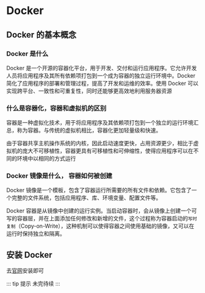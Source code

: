 # Docker

## Docker 的基本概念

### Docker 是什么

Docker 是一个开源的容器化平台，用于开发、交付和运行应用程序。它允许开发人员将应用程序及其所有依赖项打包到一个成为容器的独立运行环境中。Docker 简化了应用程序的部署和管理过程，提高了开发和运维的效率。使用 Docker 可以实现跨平台、一致性和可重复性，同时还能够更高效地利用服务器资源

### 什么是容器化，容器和虚拟机的区别

容器是一种虚拟化技术，用于将应用程序及其依赖项打包到一个独立的运行环境汇总，称为容器。与传统的虚拟机相比，容器化更加轻量级和快速。

由于容器共享主机操作系统的内核，因此启动速度更快，占用资源更少，相比于虚拟机的庞大不可移植性，容器更具有可移植性和可伸缩性，使得应用程序可以在不同的环境中以相同的方式运行

### Docker 镜像是什么， 容器如何被创建

Docker 镜像是一个模板，包含了容器运行所需要的所有文件和依赖。它包含了一个完整的文件系统，包括应用程序、库、环境变量、配置文件等。

Docker 容器是从镜像中创建的运行实例。当启动容器时，会从镜像上创建一个可写的容器层，并在上面添加任何修改和新增的文件，这个过程称为容器启动的`写时复制`（Copy-on-Write），这种机制可以使得容器之间使用基础的镜像，又可以在运行时保持独立和隔离。

## 安装 Docker

去[官网](https://www.docker.com/)安装即可

::: tip 提示
未完待续
:::
